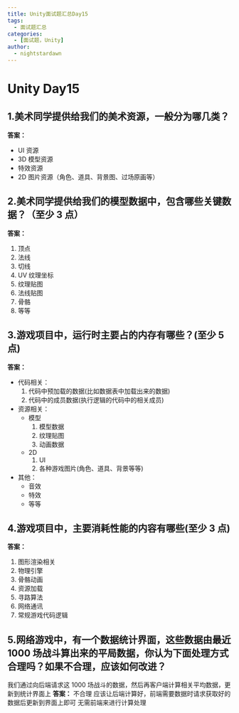 ```yaml
---
title: Unity面试题汇总Day15
tags:
  - 面试题汇总
categories:
  - [面试题，Unity]
author:
  - nightstardawn
---
```


# Unity Day15

## 1.美术同学提供给我们的美术资源，一般分为哪几类？

**答案：**

- UI 资源
- 3D 模型资源
- 特效资源
- 2D 图片资源（角色、道具、背景图、过场原画等）

## 2.美术同学提供给我们的模型数据中，包含哪些关键数据？（至少 3 点）

**答案：**

1. 顶点
2. 法线
3. 切线
4. UV 纹理坐标
5. 纹理贴图
6. 法线贴图
7. 骨骼
8. 等等

## 3.游戏项目中，运行时主要占的内存有哪些？(至少 5 点)

**答案：**

- 代码相关：
  1.  代码中预加载的数据(比如数据表中加载出来的数据)
  2.  代码中的成员数据(执行逻辑的代码中的相关成员)
- 资源相关：
  - 模型
    1. 模型数据
    2. 纹理贴图
    3. 动画数据
  - 2D
    1. UI
    2. 各种游戏图片(角色、道具、背景等等)
- 其他：
  - 音效
  - 特效
  - 等等

## 4.游戏项目中，主要消耗性能的内容有哪些(至少 3 点)

**答案：**

1. 图形渲染相关
2. 物理引擎
3. 骨骼动画
4. 资源加载
5. 寻路算法
6. 网络通讯
7. 常规游戏代码逻辑

## 5.网络游戏中，有一个数据统计界面，这些数据由最近 1000 场战斗算出来的平局数据，你认为下面处理方式合理吗？如果不合理，应该如何改进？

我们通过向后端请求这 1000 场战斗的数据，然后再客户端计算相关平均数据，更新到统计界面上
**答案：**
不合理
应该让后端计算好，前端需要数据时请求获取好的数据后更新到界面上即可
无需前端来进行计算处理
